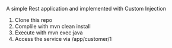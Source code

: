 A simple Rest application and implemented with Custom Injection

1. Clone this repo
2. Complile with mvn clean install
3. Execute with mvn exec:java
4. Access the service via /app/customer/1
